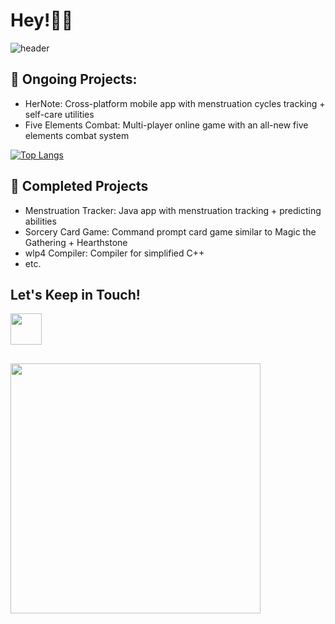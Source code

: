 # Hey!🌟🚀

![header](https://capsule-render.vercel.app/api?type=waving&color=gradient&height=250&section=header&text=Welcome%20to%20my%20dump%20💃%20&fontSize=30)

## 🌱 Ongoing Projects:
- HerNote: Cross-platform mobile app with menstruation cycles tracking + self-care utilities
- Five Elements Combat: Multi-player online game with an all-new five elements combat system

[![Top Langs](https://github-readme-stats.vercel.app/api/top-langs/?username=jessietcao&layout=donut)](https://github.com/anuraghazra/github-readme-stats)

## 🔭 Completed Projects
- Menstruation Tracker: Java app with menstruation tracking + predicting abilities
- Sorcery Card Game: Command prompt card game similar to Magic the Gathering + Hearthstone
- wlp4 Compiler: Compiler for simplified C++
- etc.

## Let's Keep in Touch! 
<a href="https://www.linkedin.com/in/jessietcao/">
  <img height="50" src="https://img.icons8.com/?size=100&id=8808&format=png&color=000000"/>
</a>

##
<img height="400" src="https://media3.giphy.com/media/v1.Y2lkPTc5MGI3NjExa201bG1ueHRpMnltbDg3bjF4bTNtZmRjanJheDd2YXljbWx6dzRrOSZlcD12MV9pbnRlcm5hbF9naWZfYnlfaWQmY3Q9Zw/F99PZtJC8Hxm0/giphy.gif">
